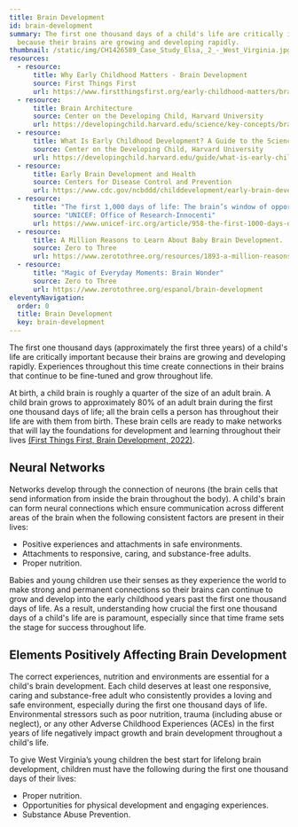 ```yaml
---
title: Brain Development
id: brain-development
summary: The first one thousand days of a child's life are critically important
  because their brains are growing and developing rapidly.
thumbnail: /static/img/CH1426589_Case_Study_Elsa,_2_-_West_Virginia.jpg
resources:
  - resource:
      title: Why Early Childhood Matters - Brain Development
      source: First Things First
      url: https://www.firstthingsfirst.org/early-childhood-matters/brain-development/
  - resource:
      title: Brain Architecture
      source: Center on the Developing Child, Harvard University
      url: https://developingchild.harvard.edu/science/key-concepts/brain-architecture/
  - resource:
      title: What Is Early Childhood Development? A Guide to the Science.
      source: Center on the Developing Child, Harvard University
      url: https://developingchild.harvard.edu/guide/what-is-early-childhood-development-a-guide-to-the-science/
  - resource:
      title: Early Brain Development and Health
      source: Centers for Disease Control and Prevention
      url: https://www.cdc.gov/ncbddd/childdevelopment/early-brain-development.html
  - resource:
      title: "The first 1,000 days of life: The brain’s window of opportunity."
      source: "UNICEF: Office of Research-Innocenti"
      url: https://www.unicef-irc.org/article/958-the-first-1000-days-of-life-the-brains-window-of-opportunity.html
  - resource:
      title: A Million Reasons to Learn About Baby Brain Development.
      source: Zero to Three
      url: https://www.zerotothree.org/resources/1893-a-million-reasons-to-learn-about-baby-brain-development
  - resource:
      title: "Magic of Everyday Moments: Brain Wonder"
      source: Zero to Three
      url: https://www.zerotothree.org/espanol/brain-development
eleventyNavigation:
  order: 0
  title: Brain Development
  key: brain-development
---
```

The first one thousand days (approximately the first three years) of a child's life are critically important because their brains are growing and developing rapidly. Experiences throughout this time create connections in their brains that continue to be fine-tuned and grow throughout life.

At birth, a child brain is roughly a quarter of the size of an adult brain. A child brain grows to approximately 80% of an adult brain during the first one thousand days of life; all the brain cells a person has throughout their life are with them from birth. These brain cells are ready to make networks that will lay the foundations for development and learning throughout their lives [(First Things First, Brain Development, 2022)](https://www.firstthingsfirst.org/early-childhood-matters/brain-development/). 

## Neural Networks

Networks develop through the connection of neurons (the brain cells that send information from inside the brain throughout the body). A child's brain can form neural connections which ensure communication across different areas of the brain when the following consistent factors are present in their lives:

* Positive experiences and attachments in safe environments.
* Attachments to responsive, caring, and substance-free adults.
* Proper nutrition.

Babies and young children use their senses as they experience the world to make strong and permanent connections so their brains can continue to grow and develop into the early childhood years past the first one thousand days of life. As a result, understanding how crucial the first one thousand days of a child's life are is paramount, especially since that time frame sets the stage for success throughout life.

## Elements Positively Affecting Brain Development

The correct experiences, nutrition and environments are essential for a child's brain development. Each child deserves at least one responsive, caring and substance-free adult who consistently provides a loving and safe environment, especially during the first one thousand days of life. Environmental stressors such as poor nutrition, trauma (including abuse or neglect), or any other Adverse Childhood Experiences (ACEs) in the first years of life negatively impact growth and brain development throughout a child's life.

To give West Virginia’s young children the best start for lifelong brain development, children must have the following during the first one thousand days of their lives:

* Proper nutrition.
* Opportunities for physical development and engaging experiences.
* Substance Abuse Prevention. 
